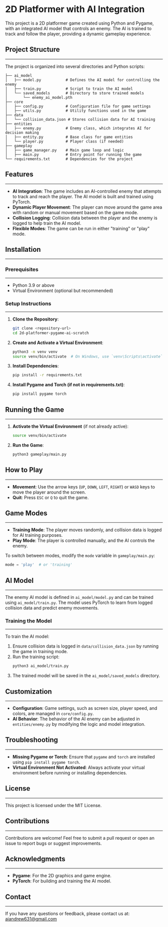 # 2D Platformer with AI Integration

This project is a 2D platformer game created using Python and Pygame, with an integrated AI model that controls an enemy. The AI is trained to track and follow the player, providing a dynamic gameplay experience.

## Project Structure

---

The project is organized into several directories and Python scripts:

```
├── ai_model
│   ├── model.py           # Defines the AI model for controlling the enemy
│   ├── train.py           # Script to train the AI model
│   └── saved_models       # Directory to store trained models
│       └── enemy_ai_model.pth
├── core
│   ├── config.py          # Configuration file for game settings
│   ├── utils.py           # Utility functions used in the game
├── data
│   └── collision_data.json # Stores collision data for AI training
├── entities
│   ├── enemy.py           # Enemy class, which integrates AI for decision making
│   ├── entity.py          # Base class for game entities
│   └── player.py          # Player class (if needed)
├── gameplay
│   ├── game_manager.py    # Main game loop and logic
│   ├── main.py            # Entry point for running the game
└── requirements.txt       # Dependencies for the project
```

## Features

---

- **AI Integration**: The game includes an AI-controlled enemy that attempts to track and reach the player. The AI model is built and trained using PyTorch.
- **Dynamic Player Movement**: The player can move around the game area with random or manual movement based on the game mode.
- **Collision Logging**: Collision data between the player and the enemy is logged to help train the AI model.
- **Flexible Modes**: The game can be run in either "training" or "play" mode.

## Installation

---

### Prerequisites

---
- Python 3.9 or above
- Virtual Environment (optional but recommended)

### Setup Instructions

---

1. **Clone the Repository**:
   ```bash
   git clone <repository-url>
   cd 2d-platformer-pygame-ai-scratch
   ```

2. **Create and Activate a Virtual Environment**:
   ```bash
   python3 -m venv venv
   source venv/bin/activate  # On Windows, use `venv\Scripts\activate`
   ```

3. **Install Dependencies**:
   ```bash
   pip install -r requirements.txt
   ```

4. **Install Pygame and Torch (if not in requirements.txt)**:
   ```bash
   pip install pygame torch
   ```

## Running the Game

---

1. **Activate the Virtual Environment** (if not already active):
   ```bash
   source venv/bin/activate
   ```

2. **Run the Game**:
   ```bash
   python3 gameplay/main.py
   ```

## How to Play

---
- **Movement**: Use the arrow keys (`UP`, `DOWN`, `LEFT`, `RIGHT`) or `WASD` keys to move the player around the screen.
- **Quit**: Press `ESC` or `Q` to quit the game.

## Game Modes

---
- **Training Mode**: The player moves randomly, and collision data is logged for AI training purposes.
- **Play Mode**: The player is controlled manually, and the AI controls the enemy.

To switch between modes, modify the `mode` variable in `gameplay/main.py`:
```python
mode = 'play'  # or 'training'
```

## AI Model

---
The enemy AI model is defined in `ai_model/model.py` and can be trained using `ai_model/train.py`. The model uses PyTorch to learn from logged collision data and predict enemy movements.

### Training the Model

---
To train the AI model:
1. Ensure collision data is logged in `data/collision_data.json` by running the game in training mode.
2. Run the training script:
   ```bash
   python3 ai_model/train.py
   ```
3. The trained model will be saved in the `ai_model/saved_models` directory.

## Customization

---
- **Configuration**: Game settings, such as screen size, player speed, and colors, are managed in `core/config.py`.
- **AI Behavior**: The behavior of the AI enemy can be adjusted in `entities/enemy.py` by modifying the logic and model integration.

## Troubleshooting

---
- **Missing Pygame or Torch**: Ensure that `pygame` and `torch` are installed using `pip install pygame torch`.
- **Virtual Environment Not Activated**: Always activate your virtual environment before running or installing dependencies.

## License

---
This project is licensed under the MIT License.

## Contributions

---
Contributions are welcome! Feel free to submit a pull request or open an issue to report bugs or suggest improvements.

## Acknowledgments

---
- **Pygame**: For the 2D graphics and game engine.
- **PyTorch**: For building and training the AI model.

## Contact

---
If you have any questions or feedback, please contact us at: aiandrew631@gmail.com
